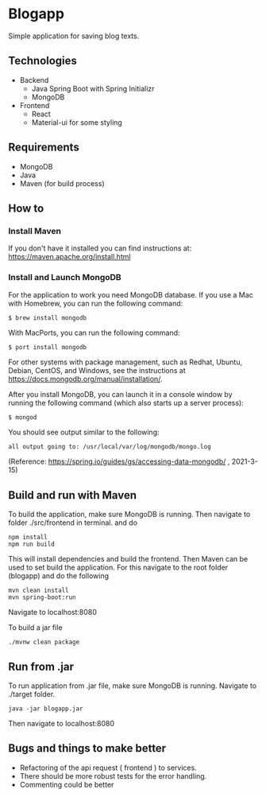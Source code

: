 # Blogapp
Simple application for saving blog texts.

## Technologies

* Backend
	* Java Spring Boot with Spring Initializr
	* MongoDB
* Frontend
	* React
	* Material-ui for some styling

## Requirements
* MongoDB
* Java
* Maven (for build process)

## How to

### Install Maven
If you don't have it installed you can find instructions at:
https://maven.apache.org/install.html


### Install and Launch MongoDB
For the application to work you need MongoDB database.
If you use a Mac with Homebrew, you can run the following command:
```bash
$ brew install mongodb
```
With MacPorts, you can run the following command:
```
$ port install mongodb
```
For other systems with package management, such as Redhat, Ubuntu, Debian, CentOS, and Windows, see the instructions at https://docs.mongodb.org/manual/installation/.

After you install MongoDB, you can launch it in a console window by running the following command (which also starts up a server process):

```
$ mongod
```
You should see output similar to the following:

```
all output going to: /usr/local/var/log/mongodb/mongo.log
```


(Reference: https://spring.io/guides/gs/accessing-data-mongodb/ , 2021-3-15)


## Build and run with Maven
To build the application, make sure  MongoDB is running. Then navigate to folder ./src/frontend in terminal.
and do

```
npm install
npm run build
```
This will install dependencies and build the frontend.
Then Maven can be used to set build the application.
For this navigate to the root folder (blogapp) and do the following

```
mvn clean install
mvn spring-boot:run
```
Navigate to localhost:8080

To build a jar file

```
./mvnw clean package
```
## Run from .jar
To run application from .jar file, make sure  MongoDB is running. Navigate to ./target folder.

	java -jar blogapp.jar
		
Then navigate to localhost:8080



## Bugs and things to make better

* Refactoring of the api request ( frontend ) to services.
* There should be more robust tests for the error handling.
* Commenting could be better


